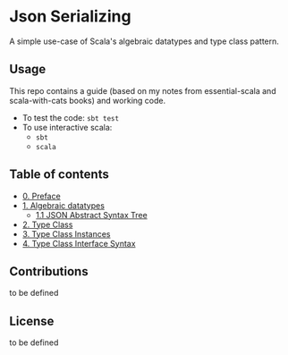 # Json Serializing

A simple use-case of Scala's algebraic datatypes and type class pattern.

## Usage

This repo contains a guide (based on my notes from essential-scala and scala-with-cats books) and working code.

* To test the code: `sbt test`
* To use interactive scala: 
    * `sbt`
    * `scala`

## Table of contents

- [0. Preface](sections/0-0-preface.md)
- [1. Algebraic datatypes](1-0-algebraic-datatypes.md)
    - [1.1 JSON Abstract Syntax Tree](1-1-json-ast.md)
- [2. Type Class](2-json-writer.md)
- [3. Type Class Instances](3-json-writer-instances.md)
- [4. Type Class Interface Syntax](4-json-syntax.md)

## Contributions

to be defined

## License

to be defined
